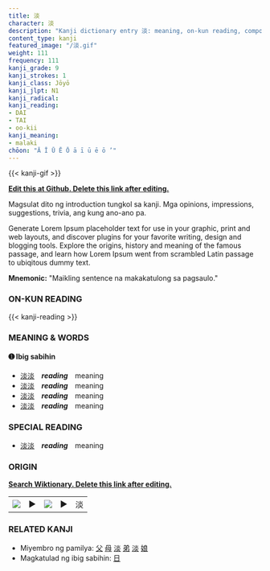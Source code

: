 ```yaml
---
title: 淡
character: 淡
description: "Kanji dictionary entry 淡: meaning, on-kun reading, compounds, origin, related kanji"
content_type: kanji
featured_image: "/淡.gif"
weight: 111
frequency: 111
kanji_grade: 9
kanji_strokes: 1
kanji_class: Jōyō
kanji_jlpt: N1
kanji_radical: 
kanji_reading: 
- DAI
- TAI
- oo-kii
kanji_meaning:
- malaki
chōon: "Ā Ī Ū Ē Ō ā ī ū ē ō ’"
---
```

[//]: # (Don't edit the line below. Kanji animated GIF code is automatically generated.)
{{< kanji-gif >}}

[//]: # (Edit below this line.)

**[Edit this at Github. Delete this link after editing.](https://github.com/tim0g/tim/tree/main/content/kanji/淡/index.md)**

Magsulat dito ng introduction tungkol sa kanji. Mga opinions, impressions, suggestions, trivia, ang kung ano-ano pa.

Generate Lorem Ipsum placeholder text for use in your graphic, print and web layouts, and discover plugins for your favorite writing, design and blogging tools. Explore the origins, history and meaning of the famous passage, and learn how Lorem Ipsum went from scrambled Latin passage to ubiqitous dummy text.
 
**Mnemonic:** "Maikling sentence na makakatulong sa pagsaulo."

### ON-KUN READING

[//]: # (Don't edit the line below. ON-KUN READING code is automatically generated.)
{{< kanji-reading >}}

### MEANING & WORDS

#### ➊ **Ibig sabihin**
  - [淡](../淡)[淡](../淡)　***reading***　meaning
  - [淡](../淡)[淡](../淡)　***reading***　meaning
  - [淡](../淡)[淡](../淡)　***reading***　meaning
  - [淡](../淡)[淡](../淡)　***reading***　meaning

### SPECIAL READING
  - [淡](../淡)[淡](../淡)　***reading***　meaning

### ORIGIN

**[Search Wiktionary. Delete this link after editing.](https://wiktionary.org/wiki/淡)**
<table class="kanji-table"><tr><td>
<img src="60px-淡-bronze.svg.png">
</td><td>▶</td><td>
<img src="60px-淡-oracle.svg.png">
</td><td>▶</td>
<td class="kanji-origin">淡</td>
</tr></table>

### RELATED KANJI
- Miyembro ng pamilya: [父](../父) [母](../母) [淡](../淡) [弟](../弟) [淡](../淡) [娘](../娘)
- Magkatulad ng ibig sabihin: [日](../日)
